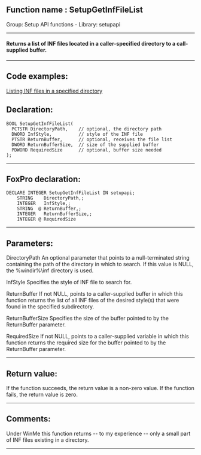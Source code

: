 
## Function name : SetupGetInfFileList
Group: Setup API functions - Library: setupapi    
***  


#### Returns a list of INF files located in a caller-specified directory to a call-supplied buffer.
***  


## Code examples:
[Listing INF files in a specified directory](../../samples/sample_169.md)  

## Declaration:
```foxpro  
BOOL SetupGetInfFileList(
  PCTSTR DirectoryPath,    // optional, the directory path
  DWORD InfStyle,          // style of the INF file
  PTSTR ReturnBuffer,      // optional, receives the file list
  DWORD ReturnBufferSize,  // size of the supplied buffer
  PDWORD RequiredSize      // optional, buffer size needed
);  
```  
***  


## FoxPro declaration:
```foxpro  
DECLARE INTEGER SetupGetInfFileList IN setupapi;
	STRING    DirectoryPath,;
	INTEGER   InfStyle,;
	STRING  @ ReturnBuffer,;
	INTEGER   ReturnBufferSize,;
	INTEGER @ RequiredSize  
```  
***  


## Parameters:
DirectoryPath 
An optional parameter that points to a null-terminated string containing the path of the directory in which to search. If this value is NULL, the %windir%\inf directory is used. 

InfStyle 
Specifies the style of INF file to search for. 

ReturnBuffer 
If not NULL, points to a caller-supplied buffer in which this function returns the list of all INF files of the desired style(s) that were found in the specified subdirectory. 

ReturnBufferSize 
Specifies the size of the buffer pointed to by the ReturnBuffer parameter. 

RequiredSize 
If not NULL, points to a caller-supplied variable in which this function returns the required size for the buffer pointed to by the ReturnBuffer parameter.   
***  


## Return value:
If the function succeeds, the return value is a non-zero value. If the function fails, the return value is zero.   
***  


## Comments:
Under WinMe this function returns -- to my experience -- only a small part of INF files existing in a directory.  
  
***  

